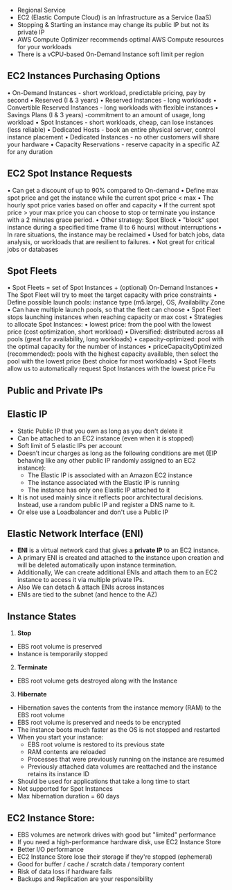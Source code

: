 - Regional Service
- EC2 (Elastic Compute Cloud) is an Infrastructure as a Service (IaaS)
- Stopping & Starting an instance may change its public IP but not its private IP
- AWS Compute Optimizer recommends optimal AWS Compute resources for your workloads
- There is a vCPU-based On-Demand Instance soft limit per region

## EC2 Instances Purchasing Options

• On-Demand Instances - short workload, predictable pricing, pay by second
• Reserved (I & 3 years)
• Reserved Instances - long workloads
• Convertible Reserved Instances - long workloads with flexible instances
• Savings Plans (I & 3 years) -commitment to an amount of usage, long workload
• Spot Instances - short workloads, cheap, can lose instances (less reliable)
• Dedicated Hosts - book an entire physical server, control instance placement
• Dedicated Instances - no other customers will share your hardware
• Capacity Reservations - reserve capacity in a specific AZ for any duration

## EC2 Spot Instance Requests

• Can get a discount of up to 90% compared to On-demand
• Define max spot price and get the instance while the current spot price < max
• The hourly spot price varies based on offer and capacity
• If the current spot price > your max price you can choose to stop or terminate you
instance with a 2 minutes grace period.
• Other strategy: Spot Block
• "block" spot instance during a specified time frame (I to 6 hours) without interruptions
• In rare situations, the instance may be reclaimed
• Used for batch jobs, data analysis, or workloads that are resilient to failures.
• Not great for critical jobs or databases

## Spot Fleets

• Spot Fleets = set of Spot Instances + (optional) On-Demand Instances
• The Spot Fleet will try to meet the target capacity with price constraints
• Define possible launch pools: instance type (m5.large), OS, Availability Zone
• Can have multiple launch pools, so that the fleet can choose
• Spot Fleet stops launching instances when reaching capacity or max cost
• Strategies to allocate Spot Instances:
• lowest price: from the pool with the lowest price (cost optimization, short workload)
• Diversified: distributed across all pools (great for availability, long workloads)
• capacity-optimized: pool with the optimal capacity for the number of instances
• priceCapacityOptimized (recommended): pools with the highest capacity available, then select
the pool with the lowest price (best choice for most workloads)
• Spot Fleets allow us to automatically request Spot Instances with the lowest price Fu

## Public and Private IPs

## Elastic IP
- Static Public IP that you own as long as you don't delete it
- Can be attached to an EC2 instance (even when it is stopped)
- Soft limit of 5 elastic IPs per account
- Doesn’t incur charges as long as the following conditions are met (EIP behaving like any other public IP randomly assigned to an EC2 instance):
  - The Elastic IP is associated with an Amazon EC2 instance
  - The instance associated with the Elastic IP is running
  - The instance has only one Elastic IP attached to it
- It is not used mainly since it reflects poor architectural decisions. Instead, use a random public IP and register a DNS name to it.
- Or else use a Loadbalancer and don't use a Public IP

## Elastic Network Interface (ENI)
- **ENI** is a virtual network card that gives a **private IP** to an EC2 instance.
- A primary ENI is created and attached to the instance upon creation and will be deleted automatically upon instance termination.
- Additionally, We can create additional ENIs and attach them to an EC2 instance to access it via multiple private IPs.
- Also We can detach & attach ENIs across instances
- ENIs are tied to the subnet (and hence to the AZ)

## Instance States
1. **Stop**
  - EBS root volume is preserved
  - Instance is temporarily stopped
2. **Terminate**
  - EBS root volume gets destroyed along with the Instance
3. **Hibernate**
  - Hibernation saves the contents from the instance memory (RAM) to the EBS root volume
  - EBS root volume is preserved and needs to be encrypted
  - The instance boots much faster as the OS is not stopped and restarted
  - When you start your instance:
      - EBS root volume is restored to its previous state
      - RAM contents are reloaded
      - Processes that were previously running on the instance are resumed
      - Previously attached data volumes are reattached and the instance retains its instance ID
   - Should be used for applications that take a long time to start
   - Not supported for Spot Instances
   - Max hibernation duration = 60 days

## EC2 Instance Store:
- EBS volumes are network drives with good but "limited" performance
- If you need a high-performance hardware disk, use EC2 Instance Store
- Better I/O performance
- EC2 Instance Store lose their storage if they're stopped (ephemeral)
- Good for buffer / cache / scratch data / temporary content
- Risk of data loss if hardware fails
- Backups and Replication are your responsibility 

